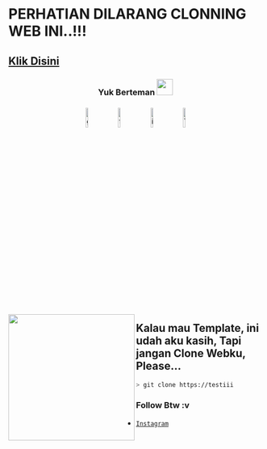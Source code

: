 # PERHATIAN DILARANG CLONNING WEB INI..!!!
## [Klik Disini](https://google.com)


<h3 align="center">Yuk Berteman <img src="https://raw.githubusercontent.com/ShahriarShafin/ShahriarShafin/main/Assets/handshake.gif" height="32px"></h3>
<p align="center">
	<a href="https://github.com/Ananya-0306"><img alt="github" width="10%" style="padding:5px" src="https://img.icons8.com/clouds/100/000000/github.png"/></a>
	<a href="https://www.facebook.com/chandradwihafiluddin"><img alt="facebook" width="10%" style="padding:5px" src="https://img.icons8.com/clouds/100/000000/facebook-new.png"/></a>
	<a href="https://www.instagram.com/chandrahafi_"><img alt="instagram" width="10%" style="padding:5px" src="https://img.icons8.com/clouds/100/000000/instagram.png"/></a>
	<a href="https://youtube.com/CHANDRACHANNEL"><img alt="Youtube" width="10%" style="padding:5px" src="https://img.icons8.com/clouds/100/000000/youtube.png"/></a>
</p>
 <p><img width="250" align='left' src="https://images.genpi.co/resize/1080x720-100/uploads/arsip/normal/2021/07/21/valak-ilustrasi-foto-puzzlefactory-ssjb.webp?raw=true"></p>

## Kalau mau Template, ini udah aku kasih, Tapi jangan Clone Webku, Please...

```bash
> git clone https://testiii
```

### Follow Btw :v
* [`Instagram`](https://instagram.com/chandrahafi_)







